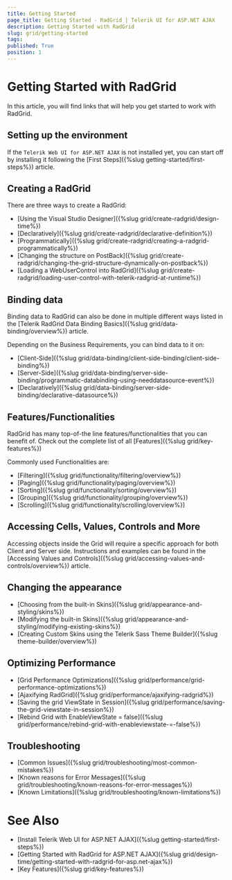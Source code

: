 ```yaml
---
title: Getting Started
page_title: Getting Started - RadGrid | Telerik UI for ASP.NET AJAX
description: Getting Started with RadGrid
slug: grid/getting-started
tags: 
published: True
position: 1
---
```


# Getting Started with RadGrid

In this article, you will find links that will help you get started to work with RadGrid.

## Setting up the environment

If the `Telerik Web UI for ASP.NET AJAX` is not installed yet, you can start off by installing it following the [First Steps]({%slug getting-started/first-steps%}) article.

## Creating a RadGrid

There are three ways to create a RadGrid:

* [Using the Visual Studio Designer]({%slug grid/create-radgrid/design-time%})
* [Declaratively]({%slug grid/create-radgrid/declarative-definition%})
* [Programmatically]({%slug grid/create-radgrid/creating-a-radgrid-programmatically%})
* [Changing the structure on PostBack]({%slug grid/create-radgrid/changing-the-grid-structure-dynamically-on-postback%})
* [Loading a WebUserControl into RadGrid]({%slug grid/create-radgrid/loading-user-control-with-telerik-radgrid-at-runtime%})

## Binding data

Binding data to RadGrid can also be done in multiple different ways listed in the [Telerik RadGrid Data Binding Basics]({%slug grid/data-binding/overview%}) article.

Depending on the Business Requirements, you can bind data to it on:

* [Client-Side]({%slug grid/data-binding/client-side-binding/client-side-binding%})
* [Server-Side]({%slug grid/data-binding/server-side-binding/programmatic-databinding-using-needdatasource-event%})
* [Declaratively]({%slug grid/data-binding/server-side-binding/declarative-datasource%})

## Features/Functionalities

RadGrid has many top-of-the line features/functionalities that you can benefit of. Check out the complete list of all [Features]({%slug grid/key-features%})

Commonly used Functionalities are:

* [Filtering]({%slug grid/functionality/filtering/overview%})
* [Paging]({%slug grid/functionality/paging/overview%})
* [Sorting]({%slug grid/functionality/sorting/overview%})
* [Grouping]({%slug grid/functionality/grouping/overview%})
* [Scrolling]({%slug grid/functionality/scrolling/overview%})

## Accessing Cells, Values, Controls and More

Accessing objects inside the Grid will require a specific approach for both Client and Server side. Instructions and examples can be found in the [Accessing Values and Controls]({%slug grid/accessing-values-and-controls/overview%}) article.

## Changing the appearance

* [Choosing from the built-in Skins]({%slug grid/appearance-and-styling/skins%})
* [Modifying the built-in Skins]({%slug grid/appearance-and-styling/modifying-existing-skins%})
* [Creating Custom Skins using the Telerik Sass Theme Builder]({%slug theme-builder/overview%})

## Optimizing Performance

* [Grid Performance Optimizations]({%slug grid/performance/grid-performance-optimizations%})
* [Ajaxifying RadGrid]({%slug grid/performance/ajaxifying-radgrid%})
* [Saving the grid ViewState in Session]({%slug grid/performance/saving-the-grid-viewstate-in-session%})
* [Rebind Grid with EnableViewState = false]({%slug grid/performance/rebind-grid-with-enableviewstate-=-false%})

## Troubleshooting

* [Common Issues]({%slug grid/troubleshooting/most-common-mistakes%})
* [Known reasons for Error Messages]({%slug grid/troubleshooting/known-reasons-for-error-messages%})
* [Known Limitations]({%slug grid/troubleshooting/known-limitations%})

# See Also

* [Install Telerik Web UI for ASP.NET AJAX]({%slug getting-started/first-steps%})
* [Getting Started with RadGrid for ASP.NET AJAX]({%slug grid/design-time/getting-started-with-radgrid-for-asp.net-ajax%})
* [Key Features]({%slug grid/key-features%})


